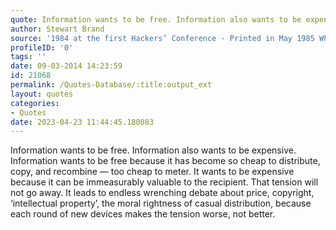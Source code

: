 ```yaml
---
quote: Information wants to be free. Information also wants to be expensive.
author: Stewart Brand
source: '1984 at the first Hackers’ Conference - Printed in May 1985 Whole Earth Review'
profileID: '0'
tags: ''
date: 09-03-2014 14:23:59
id: 21068
permalink: /Quotes-Database/:title:output_ext
layout: quotes
categories:
- Quotes
date: 2023-04-23 11:44:45.180083
---
```

Information wants to be free. Information also wants to be expensive. Information wants to be free because it has become so cheap to distribute, copy, and recombine — too cheap to meter. It wants to be expensive because it can be immeasurably valuable to the recipient. That tension will not go away. It leads to endless wrenching debate about price, copyright, ‘intellectual property’, the moral rightness of casual distribution, because each round of new devices makes the tension worse, not better.